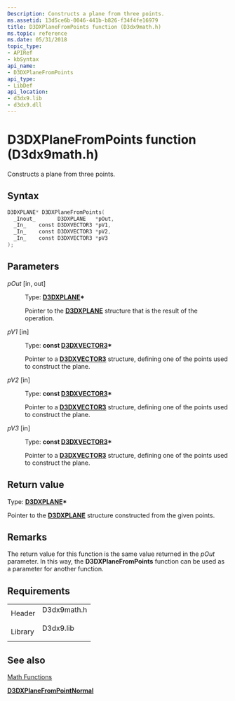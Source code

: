 ```yaml
---
Description: Constructs a plane from three points.
ms.assetid: 13d5ce6b-0046-441b-b826-f34f4fe16979
title: D3DXPlaneFromPoints function (D3dx9math.h)
ms.topic: reference
ms.date: 05/31/2018
topic_type: 
- APIRef
- kbSyntax
api_name: 
- D3DXPlaneFromPoints
api_type: 
- LibDef
api_location: 
- d3dx9.lib
- d3dx9.dll
---
```


# D3DXPlaneFromPoints function (D3dx9math.h)

Constructs a plane from three points.

## Syntax


```C++
D3DXPLANE* D3DXPlaneFromPoints(
  _Inout_       D3DXPLANE   *pOut,
  _In_    const D3DXVECTOR3 *pV1,
  _In_    const D3DXVECTOR3 *pV2,
  _In_    const D3DXVECTOR3 *pV3
);
```



## Parameters

<dl> <dt>

*pOut* \[in, out\]
</dt> <dd>

Type: **[**D3DXPLANE**](d3dxplane.md)\***

Pointer to the [**D3DXPLANE**](d3dxplane.md) structure that is the result of the operation.

</dd> <dt>

*pV1* \[in\]
</dt> <dd>

Type: **const [**D3DXVECTOR3**](d3dxvector3.md)\***

Pointer to a [**D3DXVECTOR3**](d3dxvector3.md) structure, defining one of the points used to construct the plane.

</dd> <dt>

*pV2* \[in\]
</dt> <dd>

Type: **const [**D3DXVECTOR3**](d3dxvector3.md)\***

Pointer to a [**D3DXVECTOR3**](d3dxvector3.md) structure, defining one of the points used to construct the plane.

</dd> <dt>

*pV3* \[in\]
</dt> <dd>

Type: **const [**D3DXVECTOR3**](d3dxvector3.md)\***

Pointer to a [**D3DXVECTOR3**](d3dxvector3.md) structure, defining one of the points used to construct the plane.

</dd> </dl>

## Return value

Type: **[**D3DXPLANE**](d3dxplane.md)\***

Pointer to the [**D3DXPLANE**](d3dxplane.md) structure constructed from the given points.

## Remarks

The return value for this function is the same value returned in the *pOut* parameter. In this way, the **D3DXPlaneFromPoints** function can be used as a parameter for another function.

## Requirements



|                    |                                                                                        |
|--------------------|----------------------------------------------------------------------------------------|
| Header<br/>  | <dl> <dt>D3dx9math.h</dt> </dl> |
| Library<br/> | <dl> <dt>D3dx9.lib</dt> </dl>   |



## See also

<dl> <dt>

[Math Functions](dx9-graphics-reference-d3dx-functions-math.md)
</dt> <dt>

[**D3DXPlaneFromPointNormal**](d3dxplanefrompointnormal.md)
</dt> </dl>

 

 





